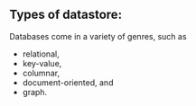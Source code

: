 ## Types of datastore:
Databases come in a variety of genres, such as 
* relational,
* key-value,
* columnar,
* document-oriented, and
* graph.
